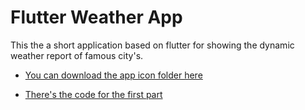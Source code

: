 # Flutter Weather App 


This the a short application based on flutter for showing the dynamic weather report of famous city's.


* [You can download the app icon folder here](https://drive.google.com/uc?export=download&id=1W8mcFP5NOi8nQmcE2JrA8-9P8R9s3Oua)

* [There's the code for the first part](https://github.com/mercihohmann/flutter-weather-app-part1)
